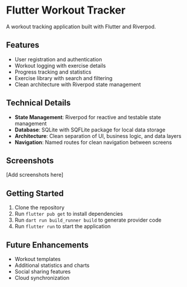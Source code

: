 # Flutter Workout Tracker

A workout tracking application built with Flutter and Riverpod.

## Features

- User registration and authentication
- Workout logging with exercise details
- Progress tracking and statistics
- Exercise library with search and filtering
- Clean architecture with Riverpod state management

## Technical Details

- **State Management**: Riverpod for reactive and testable state management
- **Database**: SQLite with SQFLite package for local data storage
- **Architecture**: Clean separation of UI, business logic, and data layers
- **Navigation**: Named routes for clean navigation between screens

## Screenshots

[Add screenshots here]

## Getting Started

1. Clone the repository
2. Run `flutter pub get` to install dependencies
3. Run `dart run build_runner build` to generate provider code
4. Run `flutter run` to start the application

## Future Enhancements

- Workout templates
- Additional statistics and charts
- Social sharing features
- Cloud synchronization
